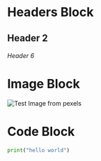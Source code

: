 # Headers Block

## Header 2
###### Header 6

# Image Block

![Test Image from pexels](https://images.pexels.com/photos/28472063/pexels-photo-28472063/free-photo-of-royal-gorge-aerial-tramway-over-rocky-cliffs.jpeg?auto=compress&cs=tinysrgb&w=600&lazy=load)

# Code Block

```python
print("hello world")
```

